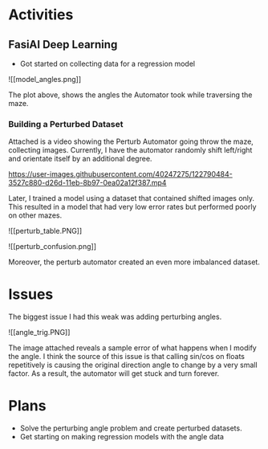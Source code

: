 # Activities

## FasiAI Deep Learning

- Got started on collecting data for a regression model

![[model_angles.png]]

The plot above, shows the angles the Automator took while traversing the maze. 

### Building a Perturbed Dataset

Attached is a video showing the Perturb Automator going throw the maze, collecting images. Currently, I have the automator randomly shift left/right and orientate itself by an additional degree. 



https://user-images.githubusercontent.com/40247275/122790484-3527c880-d26d-11eb-8b97-0ea02a12f387.mp4



Later, I trained a model using a dataset that contained shifted images only. This resulted in a model that had very low error rates but performed poorly on other mazes. 

![[perturb_table.PNG]]

![[perturb_confusion.png]]

Moreover, the perturb automator created an even more imbalanced dataset. 

# Issues

The biggest issue I had this weak was adding perturbing angles. 

![[angle_trig.PNG]]

The image attached reveals a sample error of what happens when I modify the angle. I think the source of this issue is that calling sin/cos on floats repetitively is causing the original direction angle to change by a very small factor. As a result, the automator will get stuck and turn forever. 

# Plans

- Solve the perturbing angle problem and create perturbed datasets. 
- Get starting on making regression models with the angle data
